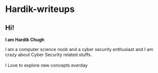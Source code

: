 # Hardik-writeups

## Hi! </br>

**I am Hardik Chugh**

I am a computer science noob and a cyber security enthusiast and I am crazy about Cyber Security related stuffs. </br>
</br>
I Love to explore new concepts everday
